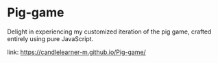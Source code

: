 # Pig-game

Delight in experiencing my customized iteration of the pig game, crafted entirely using pure JavaScript.

link: https://candlelearner-m.github.io/Pig-game/
